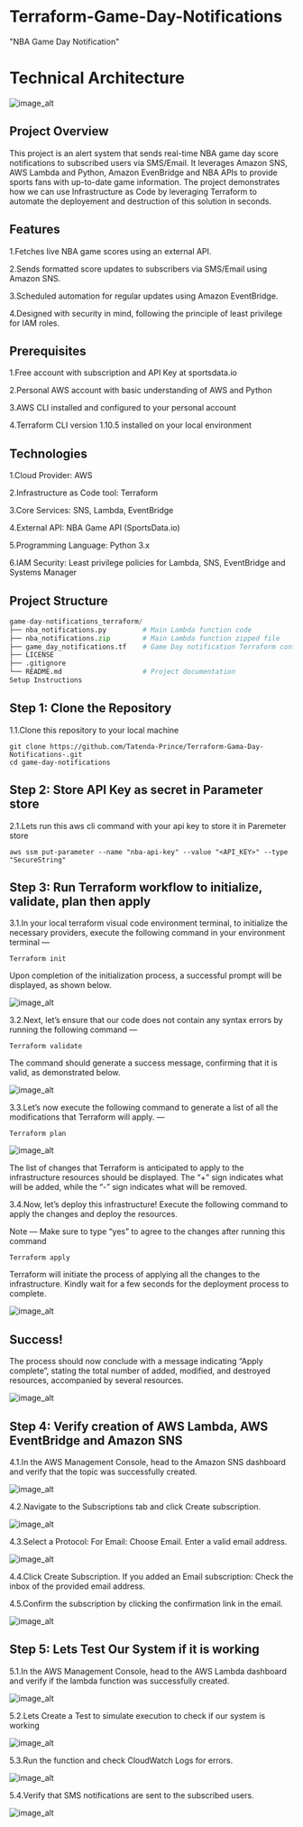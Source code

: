 # Terraform-Game-Day-Notifications

"NBA Game Day Notification"

# Technical Architecture

![image_alt](https://github.com/Tatenda-Prince/Terraform-Gama-Day-Notifications-/blob/c2a302281b7d6de8936b89d3397833d9db20c4ca/img/Screenshot%202025-02-10%20200330.png)

## Project Overview

This project is an alert system that sends real-time NBA game day score notifications to subscribed users via SMS/Email. It leverages Amazon SNS, AWS Lambda and Python, Amazon EvenBridge and NBA APIs to provide sports fans with up-to-date game information. The project demonstrates how we can use Infrastructure as Code by leveraging Terraform to automate the deployement and destruction of this solution in seconds.

## Features

1.Fetches live NBA game scores using an external API.

2.Sends formatted score updates to subscribers via SMS/Email using Amazon SNS.

3.Scheduled automation for regular updates using Amazon EventBridge.

4.Designed with security in mind, following the principle of least privilege for IAM roles.

## Prerequisites

1.Free account with subscription and API Key at sportsdata.io

2.Personal AWS account with basic understanding of AWS and Python

3.AWS CLI installed and configured to your personal account

4.Terraform CLI version 1.10.5 installed on your local environment

## Technologies

1.Cloud Provider: AWS

2.Infrastructure as Code tool: Terraform

3.Core Services: SNS, Lambda, EventBridge

4.External API: NBA Game API (SportsData.io)

5.Programming Language: Python 3.x

6.IAM Security:
Least privilege policies for Lambda, SNS, EventBridge and Systems Manager

## Project Structure

```python
game-day-notifications_terraform/
├── nba_notifications.py         # Main Lambda function code
├── nba_notifications.zip        # Main Lambda function zipped file
├── game_day_notifications.tf    # Game Day notification Terraform config file
├── LICENSE                     
├── .gitignore
└── README.md                    # Project documentation
Setup Instructions

```

## Step 1: Clone the Repository

1.1.Clone this repository to your local machine

```language
git clone https://github.com/Tatenda-Prince/Terraform-Gama-Day-Notifications-.git
cd game-day-notifications

```

## Step 2: Store API Key as secret in Parameter store

2.1.Lets run this aws cli command with your api key to store it in Paremeter store 

```language
aws ssm put-parameter --name "nba-api-key" --value "<API_KEY>" --type "SecureString"
```

## Step 3: Run Terraform workflow to initialize, validate, plan then apply

3.1.In your local terraform visual code environment terminal, to initialize the necessary providers, execute the following command in your environment terminal —

```language
Terraform init 
```

Upon completion of the initialization process, a successful prompt will be displayed, as shown below.

![image_alt](https://github.com/Tatenda-Prince/Terraform-Gama-Day-Notifications-/blob/00336aa0891efb4d14c497b2158c9e50a39de78c/img/Screenshot%202025-02-10%20203245.png)


3.2.Next, let’s ensure that our code does not contain any syntax errors by running the following command —

```language
Terraform validate
```

The command should generate a success message, confirming that it is valid, as demonstrated below.

![image_alt](https://github.com/Tatenda-Prince/Terraform-Gama-Day-Notifications-/blob/88a1ac1c416cf3afdb4090ce9b99b59560789ba7/img/Screenshot%202025-02-10%20203351.png)


3.3.Let’s now execute the following command to generate a list of all the modifications that Terraform will apply. —

```language
Terraform plan
```

![image_alt](https://github.com/Tatenda-Prince/Terraform-Gama-Day-Notifications-/blob/47b48e996e045f95699f605363dadab26857d9a3/img/Screenshot%202025-02-10%20203604.png)

The list of changes that Terraform is anticipated to apply to the infrastructure resources should be displayed. The “+” sign indicates what will be added, while the “-” sign indicates what will be removed.


3.4.Now, let’s deploy this infrastructure! Execute the following command to apply the changes and deploy the resources.

Note — Make sure to type “yes” to agree to the changes after running this command

```language
Terraform apply
```

Terraform will initiate the process of applying all the changes to the infrastructure. Kindly wait for a few seconds for the deployment process to complete.

![image_alt](https://github.com/Tatenda-Prince/Terraform-Gama-Day-Notifications-/blob/3c4a8d4d7b0f06988221071a9d103bbeec7b9379/img/Screenshot%202025-02-10%20203909.png)


## Success!

The process should now conclude with a message indicating “Apply complete”, stating the total number of added, modified, and destroyed resources, accompanied by several resources.


![image_alt](https://github.com/Tatenda-Prince/Terraform-Gama-Day-Notifications-/blob/56d8b265027df0e10b9e9044240453e1ddf4aab2/img/Screenshot%202025-02-10%20203940.png)


## Step 4: Verify creation of AWS Lambda, AWS EventBridge and Amazon SNS 

4.1.In the AWS Management Console, head to the Amazon SNS dashboard and verify that the topic was successfully created.

![image_alt](https://github.com/Tatenda-Prince/Terraform-Gama-Day-Notifications-/blob/cdbb166fa08d4771be72f1a5cbc11d5759b2e03e/img/Screenshot%202025-02-10%20205028.png)

4.2.Navigate to the Subscriptions tab and click Create subscription.

![image_alt](https://github.com/Tatenda-Prince/Terraform-Gama-Day-Notifications-/blob/a28be8ae15fac13d1be0aa620d89d9e205fcf39b/img/Screenshot%202025-02-10%20205042.png)

4.3.Select a Protocol:
For Email:
Choose Email.
Enter a valid email address.

![image_alt](https://github.com/Tatenda-Prince/Terraform-Gama-Day-Notifications-/blob/dfb3fa3407c7a4909393cf006556def90ea227a9/img/Screenshot%202025-02-10%20205056.png)

4.4.Click Create Subscription.
If you added an Email subscription:
Check the inbox of the provided email address.


4.5.Confirm the subscription by clicking the confirmation link in the email.

![image_alt](https://github.com/Tatenda-Prince/Terraform-Gama-Day-Notifications-/blob/1dbaadfbed3b17a860174f5dd6dea31c0e15c996/img/Screenshot%202025-02-10%20205154.png)

## Step 5: Lets Test Our System if it is working

5.1.In the AWS Management Console, head to the AWS Lambda dashboard and verify if the lambda function was successfully created.

![image_alt](https://github.com/Tatenda-Prince/Terraform-Gama-Day-Notifications-/blob/be395bf59a521d00d61af5a04b5d88702b3cd29d/img/Screenshot%202025-02-10%20210411.png)

5.2.Lets Create a Test to simulate execution to check if our system is working

![image_alt](https://github.com/Tatenda-Prince/Terraform-Gama-Day-Notifications-/blob/bc017e033ee88be8cbeb8d5dd23215d5c7ca7a0f/img/Screenshot%202025-02-10%20210745.png)

5.3.Run the function and check CloudWatch Logs for errors.


![image_alt](https://github.com/Tatenda-Prince/Terraform-Gama-Day-Notifications-/blob/ef2331f544cde634524b0501a956beedb1028bac/img/Screenshot%202025-02-10%20210955.png)


5.4.Verify that SMS notifications are sent to the subscribed users.

![image_alt](https://github.com/Tatenda-Prince/Terraform-Gama-Day-Notifications-/blob/e5b44af349bd9b3166bc46ccf3b5276f52ba73b0/img/Screenshot%202025-02-10%20211603.png)













